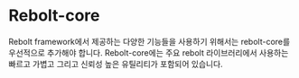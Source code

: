 # Rebolt-core

Rebolt framework에서 제공하는 다양한 기능들을 사용하기 위해서는 rebolt-core를 우선적으로 추가해야 합니다. Rebolt-core에는 주요 rebolt 라이브러리에서 사용하는 빠르고 가볍고 그리고 신뢰성 높은 유틸리티가 포함되어 있습니다.